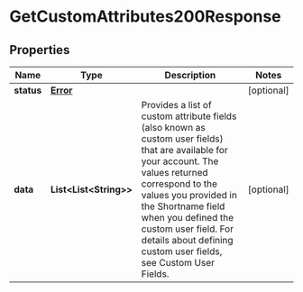 

# GetCustomAttributes200Response


## Properties

| Name | Type | Description | Notes |
|------------ | ------------- | ------------- | -------------|
|**status** | [**Error**](Error.md) |  |  [optional] |
|**data** | **List&lt;List&lt;String&gt;&gt;** | Provides a list of custom attribute fields (also known as custom user fields) that are available for your account. The values returned correspond to the values you provided in the Shortname field when you defined the custom user field. For details about defining custom user fields, see Custom User Fields. |  [optional] |



